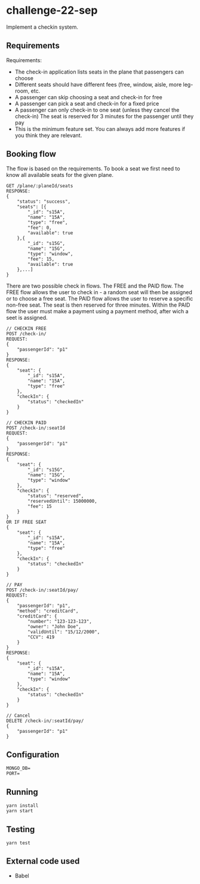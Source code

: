 # challenge-22-sep
Implement a checkin system.

## Requirements
Requirements:
- The check-in application lists seats in the plane that passengers can choose
- Different seats should have different fees (free, window, aisle, more leg-room, etc.
- A passenger can skip choosing a seat and check-in for free
- A passenger can pick a seat and check-in for a fixed price
- A passenger can only check-in to one seat (unless they cancel the check-in) The seat is reserved for 3 minutes for the passenger until they pay
- This is the minimum feature set. You can always add more features if you think they are relevant.

## Booking flow
The flow is based on the requirements.
To book a seat we first need to know all available seats for the given plane.
```
GET /plane/:planeId/seats
RESPONSE:
{
    "status": "success",
    "seats": [{
        "_id": "s15A",
        "name": "15A",
        "type": "free",
        "fee": 0,
        "available": true
    },{
        "_id": "s15G",
        "name": "15G",
        "type": "window",
        "fee": 15,
        "available": true
    },...]
}
```

There are two possible check in flows. The FREE and the PAID flow.
The FREE flow allows the user to check in - a random seat will then be assigned or to choose a free seat.
The PAID flow allows the user to reserve a specific non-free seat. The seat is then reserved for three minutes.
Within the PAID flow the user must make a payment using a payment method, after wich a seet is assigned.

```
// CHECKIN FREE
POST /check-in/
REQUEST: 
{
    "passengerId": "p1"
}
RESPONSE:
{
    "seat": {
        "_id": "s15A",
        "name": "15A",
        "type": "free"
    },
    "checkIn": {
        "status": "checkedIn"
    }
}

// CHECKIN PAID
POST /check-in/:seatId
REQUEST: 
{
    "passengerId": "p1"
}
RESPONSE:
{
    "seat": {
        "_id": "s15G",
        "name": "15G",
        "type": "window"
    },
    "checkIn": {
        "status": "reserved",
        "reservedUntil": 15000000,
        "fee": 15
    }
}
OR IF FREE SEAT
{
    "seat": {
        "_id": "s15A",
        "name": "15A",
        "type": "free"
    },
    "checkIn": {
        "status": "checkedIn"
    }
}

// PAY
POST /check-in/:seatId/pay/
REQUEST: 
{
    "passengerId": "p1",
    "method": "creditCard",
    "creditCard": {
        "number": "123-123-123",
        "owner": "John Doe",
        "validUntil": "15/12/2000",
        "CCV": 419
    }
}
RESPONSE:
{
    "seat": {
        "_id": "s15A",
        "name": "15A",
        "type": "window"
    },
    "checkIn": {
        "status": "checkedIn"
    }
}

// Cancel
DELETE /check-in/:seatId/pay/
{
    "passengerId": "p1"
}
```

## Configuration
```
MONGO_DB=
PORT=
```

## Running
```
yarn install
yarn start
```

## Testing
```
yarn test
```

## External code used
- Babel